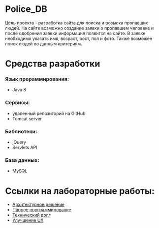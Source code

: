 # Police_DB

Цель проекта - разработка сайта для поиска и розыска пропавших людей. На сайте возможно создание заявки о пропавшем человеке и после одобрения заявки информация появится на сайте. В заявке необходимо указать имя, возраст, рост, пол и фото. Также возможен поиск людей по данным критериям.

# Средства разработки
### Язык прораммирования:
- Java 8
### Сервисы:
- удаленный репозиторий на GitHub
- Tomcat server
### Библиотеки:
- jQuery
- Servlets API
### База данных:
- MySQL

# Ссылки на лабораторные работы:
- [Архитектурное решение](https://github.com/Evgeniy999/Police_DB/blob/master/Documentation.md)
- [Парное программирование](https://github.com/Evgeniy999/Police_DB/blob/master/Pair%20programming.md)
- [Технический долг](https://github.com/Evgeniy999/Police_DB/blob/master/Technical_Debt.md)
- [Улучшение UX]()
